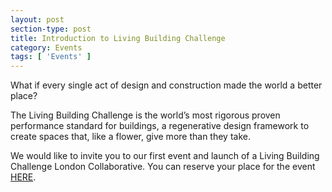 ```yaml
---
layout: post
section-type: post
title: Introduction to Living Building Challenge
category: Events
tags: [ 'Events' ]
---
```

What if every single act of design and construction made the world a better place?

The Living Building Challenge is the world’s most rigorous proven performance standard for buildings, a regenerative design framework to create spaces that, like a flower, give more than they take.

We would like to invite you to our first event and launch of a Living Building Challenge London Collaborative. You can reserve your place for the event [HERE](https://living-future.org/events/4946/).
